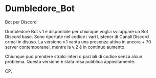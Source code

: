# Dumbledore_Bot
Bot per Discord

Dumbledore Bot v.1 è disponibile per chiunque voglia sviluppare un Bot Discord base.
Sono riportate nel codice i vari Listener di Canali Discord ormai in disuso. La versione v.1 vanta una presenza attiva in ancora + 70 server contemporanei, mentre la v.2 è in continuo aumento.

Chiunque può prendere stralci interi o parziali di codice senza alcun problema. Questa versione è stata resa pubblica appositamente.

CP.
